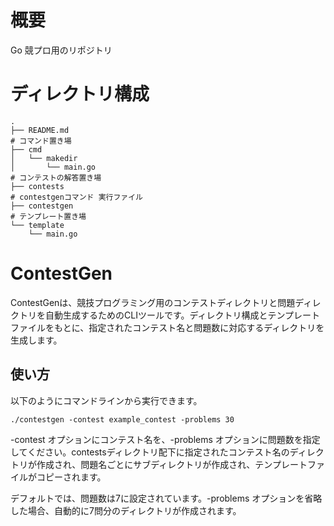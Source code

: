 # 概要
Go 競プロ用のリポジトリ

# ディレクトリ構成
```
.
├── README.md
# コマンド置き場
├── cmd
│   └── makedir
│       └── main.go
# コンテストの解答置き場
├── contests
# contestgenコマンド 実行ファイル
├── contestgen
# テンプレート置き場
└── template
    └── main.go
```

# ContestGen
ContestGenは、競技プログラミング用のコンテストディレクトリと問題ディレクトリを自動生成するためのCLIツールです。ディレクトリ構成とテンプレートファイルをもとに、指定されたコンテスト名と問題数に対応するディレクトリを生成します。

## 使い方
以下のようにコマンドラインから実行できます。

``` shell
./contestgen -contest example_contest -problems 30
```
-contest オプションにコンテスト名を、-problems オプションに問題数を指定してください。contestsディレクトリ配下に指定されたコンテスト名のディレクトリが作成され、問題名ごとにサブディレクトリが作成され、テンプレートファイルがコピーされます。

デフォルトでは、問題数は7に設定されています。-problems オプションを省略した場合、自動的に7問分のディレクトリが作成されます。

